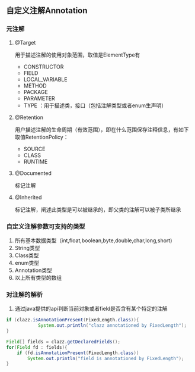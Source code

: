 ## 自定义注解Annotation

### 元注解

1. @Target

   用于描述注解的使用对象范围，取值是ElementType有

   - CONSTRUCTOR
   - FIELD
   - LOCAL_VARIABLE
   - METHOD
   - PACKAGE
   - PARAMETER
   - TYPE ：用于描述类，接口（包括注解类型或者enum生声明）

2. @Retention

   用户描述注解的生命周期（有效范围），即在什么范围保存注释信息，有如下取值RetentionPolicy：

   - SOURCE
   - CLASS
   - RUNTIME

3. @Documented

   标记注解

4. @Inherited

   标记注解，阐述此类型是可以被继承的，即父类的注解可以被子类所继承

### 自定义注解参数可支持的类型

1. 所有基本数据类型（int,float,boolean,byte,double,char,long,short)
2. String类型
3. Class类型
4. enum类型
5. Annotation类型
6. 以上所有类型的数组



### 对注解的解析

1. 通过java提供的api判断当前对象或者field是否含有某个特定的注解

```java
if (clazz.isAnnotationPresent(FixedLength.class)){
            System.out.println("clazz annotationed by FixedLength");
}
```

```java
Field[] fields = clazz.getDeclaredFields();
for(Field fd : fields){
    if (fd.isAnnotationPresent(FixedLength.class))
        System.out.println("field is annotationed by FixedLength");
}
```







